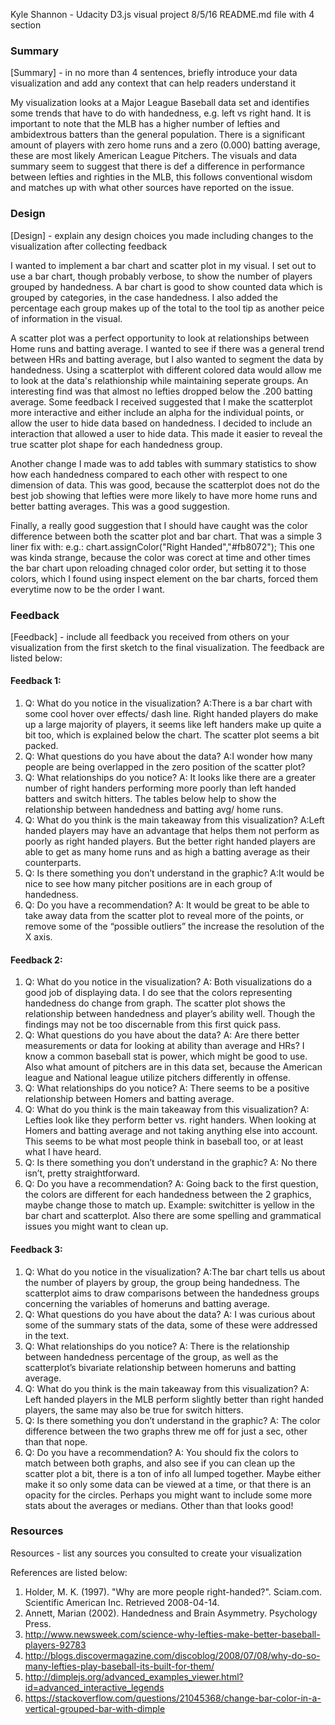 Kyle Shannon - Udacity D3.js visual project
8/5/16
README.md file with 4 section

### Summary
[Summary] - in no more than 4 sentences, briefly introduce your data visualization and add any context that can help readers understand it

My visualization looks at a Major League Baseball data set and identifies some trends that have to do with handedness, e.g. left vs right hand. It is important to note that the MLB has a higher number of lefties and ambidextrous batters than the general population. There is a significant amount of players with zero home runs and a zero (0.000) batting average, these are most likely American League Pitchers. The visuals and data summary seem to suggest that there is def a difference in performance between lefties and righties in the MLB, this follows conventional wisdom and matches up with what other sources have reported on the issue.

### Design
[Design] - explain any design choices you made including changes to the visualization after collecting feedback

I wanted to implement a bar chart and scatter plot in my visual. I set out to use a bar chart, though probably verbose, to show the number of players grouped by handedness. A bar chart is good to show counted data which is grouped by categories, in the case handedness. I also added the percentage each group makes up of the total to the tool tip as another peice of information in the visual.  

A scatter plot was a perfect opportunity to look at relationships between Home runs and batting average. I wanted to see if there was a general trend between HRs and batting average, but I also wanted to segment the data by handedness. Using a scatterplot with different colored data would allow me to look at the data's relathionship while maintaining seperate groups. An interesting find was that almost no lefties dropped below the .200 batting average. Some feedback I received suggested that I make the scatterplot more interactive and either include an alpha for the individual points, or allow the user to hide data based on handedness. I decided to include an interaction that allowed a user to hide data. This made it easier to reveal the true scatter plot shape for each handedness group.

Another change I made was to add tables with summary statistics to show how each handedness compared to each other with respect to one dimension of data. This was good, because the scatterplot does not do the best job showing that lefties were more likely to have more home runs and better batting averages. This was a good suggestion.

Finally, a really good suggestion that I should have caught was the color difference between both the scatter plot and bar chart. That was a simple 3 liner fix with: e.g.: chart.assignColor("Right Handed","#fb8072"); This one was kinda strange, because the color was corect at time and other times the bar chart upon reloading chnaged color order, but setting it to those colors, which I found using inspect element on the bar charts, forced them everytime now to be the order I want.

### Feedback
[Feedback] - include all feedback you received from others on your visualization from the first sketch to the final visualization. The feedback are listed below:


#### Feedback 1:

1. Q: What do you notice in the visualization? A:There is a bar chart with some cool hover over effects/ dash line. Right handed players do make up a large majority of players, it seems like left handers make up quite a bit too, which is explained below the chart. The scatter plot seems a bit packed.
2. Q: What questions do you have about the data? A:I wonder how many people are being overlapped in the zero position of the scatter plot? 
3. Q: What relationships do you notice? A: It looks like there are a greater number of right handers performing more poorly than left handed batters and switch hitters. The tables below help to show the relationship between handedness and batting avg/ home runs.
4. Q: What do you think is the main takeaway from this visualization? A:Left handed players may have an advantage that helps them not perform as poorly as right handed players. But the better right handed players are able to get as many home runs and as high a batting average as their counterparts.
5. Q: Is there something you don’t understand in the graphic? A:It would be nice to see how many pitcher positions are in each group of handedness. 
6. Q: Do you have a recommendation? A: It would be great to be able to take away data from the scatter plot to reveal more of the points, or remove some of the “possible outliers” the increase the resolution of the X axis.


#### Feedback 2:

1. Q: What do you notice in the visualization? A: Both visualizations do a good job of displaying data. I do see that the colors representing handedness do change from graph. The scatter plot shows the relationship between handedness and player’s ability well. Though the findings may not be too discernable from this first quick pass. 
2. Q: What questions do you have about the data? A: Are there better measurements or data for looking at ability than average and HRs? I know a common baseball stat is power, which might be good to use. Also what amount of pitchers are in this data set, because the American league and National league utilize pitchers differently in offense.
3. Q: What relationships do you notice? A: There seems to be a positive relationship between Homers and batting average.
4. Q: What do you think is the main takeaway from this visualization? A: Lefties look like they perform better vs. right handers. When looking at Homers and batting average and not taking anything else into account. This seems to be what most people think in baseball too, or at least what I have heard.
5. Q: Is there something you don’t understand in the graphic? A: No there isn’t, pretty straightforward.
6. Q: Do you have a recommendation? A: Going back to the first question, the colors are different for each handedness between the 2 graphics, maybe change those to match up. Example: switchitter is yellow in the bar chart and scatterplot. Also there are some spelling and grammatical issues you might want to clean up.


#### Feedback 3:

1. Q: What do you notice in the visualization? A:The bar chart tells us about the number of players by group, the group being handedness. The scatterplot aims to draw comparisons between the handedness groups concerning the variables of homeruns and batting average.
2. Q: What questions do you have about the data? A: I was curious about some of the summary stats of the data, some of these were addressed in the text.
3. Q: What relationships do you notice? A: There is the relationship between handedness percentage of the group, as well as the scatterplot’s bivariate relationship between homeruns and batting average.
4. Q: What do you think is the main takeaway from this visualization? A: Left handed players in the MLB perform slightly better than right handed players, the same may also be true for switch hitters.
5. Q: Is there something you don’t understand in the graphic? A: The color difference between the two graphs threw me off for just a sec, other than that nope.
6. Q: Do you have a recommendation? A: You should fix the colors to match between both graphs, and also see if you can clean up the scatter plot a bit, there is a ton of info all lumped together. Maybe either make it so only some data can be viewed at a time, or that there is an opacity for the circles. Perhaps you might want to include some more stats about the averages or medians. Other than that looks good!

### Resources
Resources - list any sources you consulted to create your visualization

References are listed below: 

1. Holder, M. K. (1997). "Why are more people right-handed?". Sciam.com. Scientific American Inc. Retrieved 2008-04-14.
2. Annett, Marian (2002). Handedness and Brain Asymmetry. Psychology Press.
3. http://www.newsweek.com/science-why-lefties-make-better-baseball-players-92783
4. http://blogs.discovermagazine.com/discoblog/2008/07/08/why-do-so-many-lefties-play-baseball-its-built-for-them/
5. http://dimplejs.org/advanced_examples_viewer.html?id=advanced_interactive_legends
6. https://stackoverflow.com/questions/21045368/change-bar-color-in-a-vertical-grouped-bar-with-dimple



